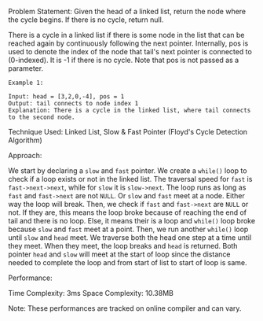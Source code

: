 Problem Statement: Given the head of a linked list, return the node where the cycle begins. If there is no cycle, return null.

There is a cycle in a linked list if there is some node in the list that can be reached again by continuously following the next pointer. Internally, pos is used to denote the index of the node that tail's next pointer is connected to (0-indexed). It is -1 if there is no cycle. Note that pos is not passed as a parameter.

```
Example 1:

Input: head = [3,2,0,-4], pos = 1
Output: tail connects to node index 1
Explanation: There is a cycle in the linked list, where tail connects to the second node.
```

Technique Used: Linked List, Slow & Fast Pointer (Floyd's Cycle Detection Algorithm)

Approach:

We start by declaring a `slow` and `fast` pointer. We create a `while()` loop to check if a loop exists or not in the linked list. The traversal speed for `fast` is `fast->next->next`, while for `slow` it is `slow->next`. The loop runs as long as `fast` and `fast->next` are not `NULL`. Or `slow` and `fast` meet at a node. Either way the loop will break. Then, we check if `fast` and `fast->next` are `NULL` or not. If they are, this means the loop broke because of reaching the end of tail and there is no loop. Else, it means their is a loop and `while()` loop broke because `slow` and `fast` meet at a point. Then, we run another `while()` loop until `slow` and `head` meet. We traverse both the head one step at a time until they meet. When they meet, the loop breaks and `head` is returned. Both pointer `head` and `slow` will meet at the start of loop since the distance needed to complete the loop and from start of list to start of loop is same.

Performance:

Time Complexity: 3ms
Space Complexity: 10.38MB

Note: These performances are tracked on online compiler and can vary.
